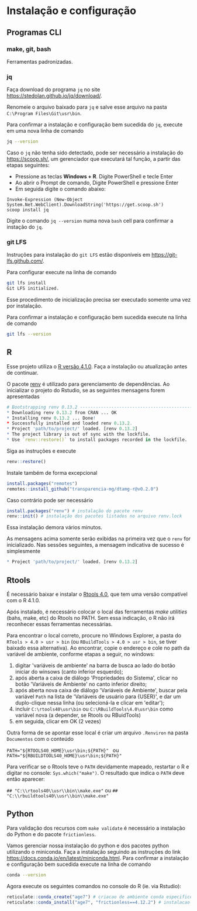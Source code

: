 # Instalação e configuração

## Programas CLI

### make, git, bash

Ferramentas padronizadas.

### jq

Faça download do programa `jq` no site <https://stedolan.github.io/jq/download/>. 

Renomeie o arquivo baixado para `jq` e salve esse arquivo na pasta `C:\Program Files\Git\usr\bin`. 

Para confirmar a instalação e configuração bem sucedida do `jq`, execute em uma nova linha de comando

```bash
jq --version
```

Caso o `jq` não tenha sido detectado, pode ser necessário a instalação do <https://scoop.sh/>, um gerenciador que executará tal função, a partir das etapas seguintes:

- Pressione as teclas **Windows + R**. Digite PowerShell e tecle Enter
- Ao abrir o Prompt de comando, Digite PowerShell e pressione Enter
- Em seguida digite o comando abaixo:
```
Invoke-Expression (New-Object System.Net.WebClient).DownloadString('https://get.scoop.sh')
scoop install jq
````
Digite o comando `jq --version` numa nova `bash` cell para confirmar a instação do `jq`.

### git LFS

Instruções para instalação do `git LFS` estão disponíveis em <https://git-lfs.github.com/>. 

Para configurar execute na linha de comando

```bash
git lfs install
Git LFS initialized.
```

Esse procedimento de inicialização precisa ser executado somente uma vez por instalação.

Para confirmar a instalação e configuração bem sucedida execute na linha de comando

```bash
git lfs --version
```

## R

Esse projeto utiliza o [R versão 4.1.0](https://www.r-project.org/). Faça a instalação ou atualização antes de continuar.

O pacote [renv](https://rstudio.github.io/renv/index.html) é utilizado para gerenciamento de dependências. 
Ao inicializar o projeto do Rstudio, se as seguintes mensagens forem apresentadas

```r
# Bootstrapping renv 0.13.2 --------------------------------------------------
* Downloading renv 0.13.2 from CRAN ... OK
* Installing renv 0.13.2 ... Done!
* Successfully installed and loaded renv 0.13.2.
* Project 'path/to/project/' loaded. [renv 0.13.2]
* The project library is out of sync with the lockfile.
* Use `renv::restore()` to install packages recorded in the lockfile.
```

Siga as instruções e execute

```r
renv::restore()
```

Instale também de forma excepcional

```r
install.packages("remotes")
remotes::install_github("transparencia-mg/dtamg-r@v0.2.0")
```

Caso contrário pode ser necessário

```r
install.packages("renv") # instalação do pacote renv
renv::init() # instalação dos pacotes listados no arquivo renv.lock
```

Essa instalação demora vários minutos.

As mensagens acima somente serão exibidas na primeira vez que o `renv` for inicializado. 
Nas sessões seguintes, a mensagem indicativa de sucesso é simplesmente

```r
* Project 'path/to/project/' loaded. [renv 0.13.2]
```
## Rtools

É necessário baixar e instalar o [Rtools 4.0](https://cran.r-project.org/bin/windows/Rtools/), que tem uma versão compatível com o R 4.1.0.

Após instalado, é necessário colocar o local das ferramentas _make utilities_ (bahs, make, etc) do Rtools no PATH. Sem essa indicação, o R não irá reconhecer essas ferramentas necessárias. 

Para encontrar o local correto, procure no Windows Explorer, a pasta do `RTools > 4.0 > usr > bin` (ou `RBuildTools > 4.0 > usr > bin`, se tiver baixado essa alternativa). Ao encontrar, copie o endereço e cole no path da variável de ambiente, conforme etapas a seguir, no windows:

 1. digitar 'variáveis de ambiente' na barra de busca ao lado do botão iniciar do winsows (canto inferior esquerdo);
 2. após aberta a caixa de diálogo 'Propriedades do Sistema', clicar no botão 'Variáveis de Ambiente' no canto inferior direito;
 3. após aberta nova caixa de diálogo 'Variáveis de Ambiente', buscar pela variável ``Path`` na lista de 'Variáveis de usuário para {USER}', e dar um duplo-clique nessa linha (ou selecioná-la e clicar em 'editar');
 4. incluir ``C:\rtools40\usr\bin`` ou ``C:\RBuildTools\4.0\usr\bin`` como variável nova (a depender, se Rtools ou RBuidTools)
 5. em seguida, clicar em OK (2 vezes)

Outra forma de se apontar esse local é criar um arquivo ``.Renviron`` na pasta ``Documentos`` com o conteúdo

 ```` PATH="${RTOOLS40_HOME}\usr\bin;${PATH}"  ```` ou ```` PATH="${RBUILDTOOLS40_HOME}\usr\bin;${PATH}"````
 
Para verificar se o Rtools teve o ``PATH`` devidamente mapeado, restartar o R e digitar no console: ````Sys.which("make")````. O resultado que indica o ``PATH`` deve então aparecer:

````## "C:\\rtools40\\usr\\bin\\make.exe"````
ou 
````## "C:\\rbuildtools40\\usr\\bin\\make.exe"````



## Python

Para validação dos recursos com `make validate` é necessário a instalação do Python e do pacote `frictionless`. 

Vamos gerenciar nossa instalação do python e dos pacotes python utilizando o miniconda. Faça a instalação seguindo as instruções do link <https://docs.conda.io/en/latest/miniconda.html>. Para confirmar a instalação e configuração bem sucedida execute na linha de comando

```bash
conda --version
```

Agora execute os seguintes comandos no console do R (ie. via Rstudio):

```R
reticulate::conda_create("age7") # criacao de ambiente conda especifico para esse projeto
reticulate::conda_install("age7", "frictionless==4.12.2") # instalacao da versao correta do frictionless
```


